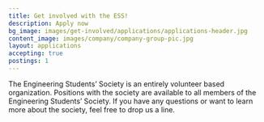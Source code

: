 ```yaml
---
title: Get involved with the ESS!
description: Apply now
bg_image: images/get-involved/applications/applications-header.jpg
content_image: images/company/company-group-pic.jpg
layout: applications
accepting: true
postings: 1
---
```


The Engineering Students’ Society is an entirely volunteer based organization. Positions with the society are available to all members of the Engineering Students’ Society. If you have any questions or want to learn more about the society, feel free to drop us a line.
